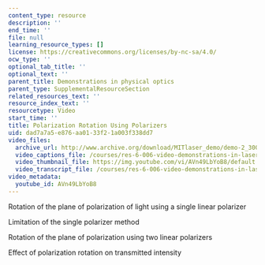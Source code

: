 ```yaml
---
content_type: resource
description: ''
end_time: ''
file: null
learning_resource_types: []
license: https://creativecommons.org/licenses/by-nc-sa/4.0/
ocw_type: ''
optional_tab_title: ''
optional_text: ''
parent_title: Demonstrations in physical optics
parent_type: SupplementalResourceSection
related_resources_text: ''
resource_index_text: ''
resourcetype: Video
start_time: ''
title: Polarization Rotation Using Polarizers
uid: dad7a7a5-e876-aa01-33f2-1a003f338dd7
video_files:
  archive_url: http://www.archive.org/download/MITlaser_demo/demo-2_300k.mp4
  video_captions_file: /courses/res-6-006-video-demonstrations-in-lasers-and-optics-spring-2008/a5c48e56d82b52e8a4467263fa98033f_AVn49LbYoB8.vtt
  video_thumbnail_file: https://img.youtube.com/vi/AVn49LbYoB8/default.jpg
  video_transcript_file: /courses/res-6-006-video-demonstrations-in-lasers-and-optics-spring-2008/4b5a8adb108200ba155fe18006a3659a_AVn49LbYoB8.pdf
video_metadata:
  youtube_id: AVn49LbYoB8
---
```


Rotation of the plane of polarization of light using a single linear polarizer

Limitation of the single polarizer method

Rotation of the plane of polarization using two linear polarizers

Effect of polarization rotation on transmitted intensity

